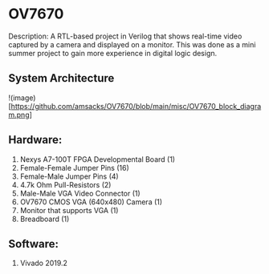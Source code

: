 # OV7670 
Description: A RTL-based project in Verilog that shows real-time video captured by a camera and displayed on a monitor. This was done as a mini summer project to gain more experience in digital logic design.  
  
## System Architecture 
  !(image)[https://github.com/amsacks/OV7670/blob/main/misc/OV7670_block_diagram.png]  
  
  
## Hardware:    
1. Nexys A7-100T FPGA Developmental Board (1)
2. Female-Female Jumper Pins              (16)
3. Female-Male Jumper Pins                (4)
4. 4.7k Ohm Pull-Resistors                (2)
5. Male-Male VGA Video Connector          (1)
6. OV7670 CMOS VGA (640x480) Camera       (1)
7. Monitor that supports VGA              (1)
8. Breadboard                             (1)
  
## Software:  
1. Vivado 2019.2  
